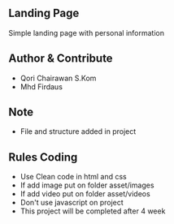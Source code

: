 ## Landing Page

Simple landing page with personal information

## Author & Contribute
- Qori Chairawan S.Kom
- Mhd Firdaus

## Note
- File and structure added in project


## Rules Coding
- Use Clean code in html and css
- If add image put on folder asset/images
- If add video put on folder asset/videos
- Don't use javascript on project
- This project will be completed after 4 week